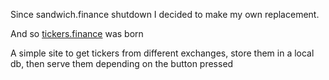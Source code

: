Since sandwich.finance shutdown I decided to make my own replacement.

And so <a href="tickers.finance" target="_blank">tickers.finance</a> was born

A simple site to get tickers from different exchanges, store them in a local db, then serve them depending on the button pressed

